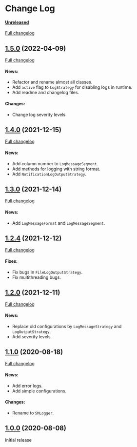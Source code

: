 # Change Log

#### [Unreleased](https://github.com/siginur/SMLogger/tree/HEAD)
[Full changelog](https://github.com/siginur/SMLogger/compare/v1.5.0...HEAD)

## [1.5.0](https://github.com/siginur/SMLogger/tree/v1.5.0) (2022-04-09)
[Full changelog](https://github.com/siginur/SMLogger/compare/v1.4.0...v1.5.0)
#### News:
- Refactor and rename almost all classes.
- Add `active` flag to `LogStrategy` for disabling logs in runtime.
- Add readme and changelog files.
#### Changes:
- Change log severity levels.

## [1.4.0](https://github.com/siginur/SMLogger/tree/v1.4.0) (2021-12-15)
[Full changelog](https://github.com/siginur/SMLogger/compare/v1.3.0...v1.4.0)
#### News:
- Add column number to `LogMessageSegment`.
- Add methods for logging with string format.
- Add `NotificationLogOutputStrategy`.

## [1.3.0](https://github.com/siginur/SMLogger/tree/v1.3.0) (2021-12-14)
[Full changelog](https://github.com/siginur/SMLogger/compare/v1.2.4...v1.3.0)
#### News:
- Add `LogMessageFormat` and `LogMessageSegment`.

## [1.2.4](https://github.com/siginur/SMLogger/tree/v1.2.4) (2021-12-12)
[Full changelog](https://github.com/siginur/SMLogger/compare/v1.2.0...v1.2.4)
#### Fixes:
- Fix bugs in `FileLogOutputStrategy`.
- Fix multithreading bugs.

## [1.2.0](https://github.com/siginur/SMLogger/tree/v1.2.0) (2021-12-11)
[Full changelog](https://github.com/siginur/SMLogger/compare/v1.1.0...v1.2.0)
#### News:
- Replace old configurations by `LogMessageStrategy` and `LogOutputStrategy`.
- Add severity levels.

## [1.1.0](https://github.com/siginur/SMLogger/tree/v1.1.0) (2020-08-18)
[Full changelog](https://github.com/siginur/SMLogger/compare/v1.0.0...v1.1.0)
#### News:
- Add error logs.
- Add simple configurations.
#### Changes:
- Rename to `SMLogger`.

## [1.0.0](https://github.com/siginur/SMLogger/tree/v1.0.0) (2020-08-08)
Initial release

